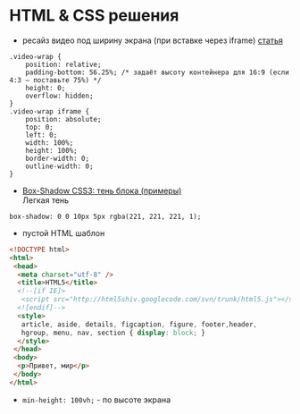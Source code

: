 # HTML & CSS решения

- ресайз видео под ширину экрана (при вставке через iframe) [статья](https://html5book.ru/adaptivnoe-video/)
```
.video-wrap {
	position: relative;
	padding-bottom: 56.25%; /* задаёт высоту контейнера для 16:9 (если 4:3 — поставьте 75%) */
	height: 0;
	overflow: hidden;
}
.video-wrap iframe {
	position: absolute;
	top: 0;
	left: 0;
	width: 100%;
	height: 100%;
	border-width: 0;
	outline-width: 0;
}
```

- [Box-Shadow CSS3: тень блока (примеры)](https://prowebmastering.ru/box-shadow.html)<br>
Легкая тень
```
box-shadow: 0 0 10px 5px rgba(221, 221, 221, 1);
```

- пустой HTML шаблон
```html
<!DOCTYPE html>
<html>
 <head>
  <meta charset="utf-8" />
  <title>HTML5</title>
  <!--[if IE]>
   <script src="http://html5shiv.googlecode.com/svn/trunk/html5.js"></script>
  <![endif]-->
  <style>
   article, aside, details, figcaption, figure, footer,header,
   hgroup, menu, nav, section { display: block; }
  </style>
 </head>
 <body>
  <p>Привет, мир</p>
 </body>
</html>
```

- ```min-height: 100vh;``` - по высоте экрана